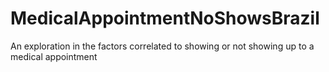 # MedicalAppointmentNoShowsBrazil
An exploration in the factors correlated to showing or not showing up to a medical appointment
